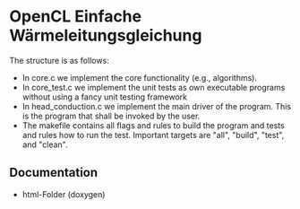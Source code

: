 # OpenCL Einfache Wärmeleitungsgleichung

The structure is as follows:
 - In core.c we implement the core functionality (e.g., algorithms).
 - In core_test.c we implement the unit tests as own executable programs without
   using a fancy unit testing framework 
 - In head_conduction.c we implement the main driver of the
   program. This is the program that shall be invoked by the user.
 - The makefile contains all flags and rules to build the program
   and tests and rules how to run the test. Important targets are
   "all", "build", "test", and "clean".

 ## Documentation
 - html-Folder (doxygen) 